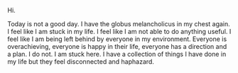 Hi. 

Today is not a good day. I have the globus melancholicus in my chest again. I feel like I am stuck in my life. I feel like I am not able to do anything useful. I feel like I am being left behind by everyone in my environment. Everyone is overachieving, everyone is happy in their life, everyone has a direction and a plan. I do not. I am stuck here. I have a collection of things I have done in my life but they feel disconnected and haphazard. 




